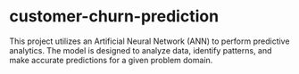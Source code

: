 # customer-churn-prediction
This project utilizes an Artificial Neural Network (ANN) to perform predictive analytics. The model is designed to analyze data, identify patterns, and make accurate predictions for a given problem domain.
